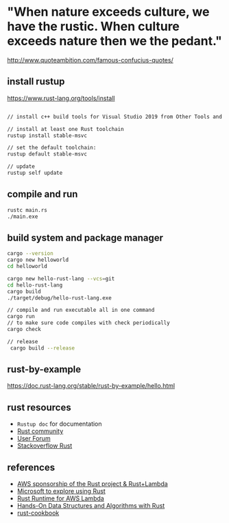 # "When nature exceeds culture, we have the rustic. When culture exceeds nature then we the pedant."

http://www.quoteambition.com/famous-confucius-quotes/


## install rustup

https://www.rust-lang.org/tools/install

```bash

// install c++ build tools for Visual Studio 2019 from Other Tools and Frameworks section

// install at least one Rust toolchain
rustup install stable-msvc

// set the default toolchain:
rustup default stable-msvc

// update
rustup self update
```
## compile and run

```bash
rustc main.rs
./main.exe
```
## build system and package manager

```bash
cargo --version
cargo new helloworld
cd helloworld

cargo new hello-rust-lang --vcs=git
cd hello-rust-lang
cargo build
./target/debug/hello-rust-lang.exe

// compile and run executable all in one command
cargo run
// to make sure code compiles with check periodically
cargo check

// release
 cargo build --release
```

## rust-by-example
https://doc.rust-lang.org/stable/rust-by-example/hello.html

## rust resources

- `Rustup doc` for documentation
- [Rust community](https://www.rust-lang.org/community)
- [User Forum](https://users.rust-lang.org/)
- [Stackoverflow Rust](https://stackoverflow.com/questions/tagged/rust)

## references

- [AWS sponsorship of the Rust project & Rust+Lambda](https://aws.amazon.com/blogs/opensource/rust-runtime-for-aws-lambda/)
- [Microsoft to explore using Rust](https://www.zdnet.com/article/microsoft-to-explore-using-rust/)
- [Rust Runtime for AWS Lambda](https://github.com/awslabs/aws-lambda-rust-runtime)
- [Hands-On Data Structures and Algorithms with Rust](https://github.com/PacktPublishing/Hands-On-Data-Structures-and-Algorithms-with-Rust)
- [rust-cookbook](https://rust-lang-nursery.github.io/rust-cookbook/about.html)
